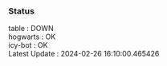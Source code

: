 ### Status


table : DOWN  
hogwarts : OK  
icy-bot : OK  
Latest Update : 2024-02-26 16:10:00.465426
